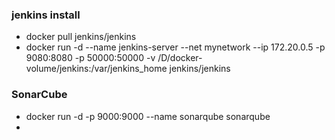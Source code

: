 ### jenkins install
* docker pull jenkins/jenkins
* docker run -d --name jenkins-server --net mynetwork --ip 172.20.0.5 -p 9080:8080 -p 50000:50000 -v /D/docker-volume/jenkins:/var/jenkins_home jenkins/jenkins

### SonarCube
* docker run -d -p 9000:9000 --name sonarqube sonarqube
* 
